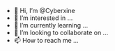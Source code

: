 - 👋 Hi, I’m @Cyberxine
- 👀 I’m interested in ...
- 🌱 I’m currently learning ...
- 💞️ I’m looking to collaborate on ...
- 📫 How to reach me ...

<!---
Cyberxine/Cyberxine is a ✨ special ✨ repository because its `README.md` (this file) appears on your GitHub profile.
You can click the Preview link to take a look at your changes.
--->
